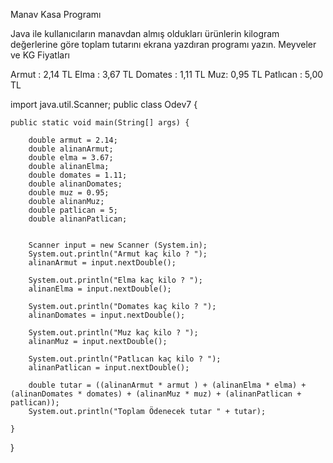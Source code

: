Manav Kasa Programı

Java ile kullanıcıların manavdan almış oldukları ürünlerin kilogram değerlerine göre toplam tutarını ekrana yazdıran programı yazın.
Meyveler ve KG Fiyatları

Armut : 2,14 TL
Elma : 3,67 TL
Domates : 1,11 TL
Muz: 0,95 TL
Patlıcan : 5,00 TL

import java.util.Scanner;
public class Odev7 {

    public static void main(String[] args) {

        double armut = 2.14;
        double alinanArmut;
        double elma = 3.67;
        double alinanElma;
        double domates = 1.11;
        double alinanDomates;
        double muz = 0.95;
        double alinanMuz;
        double patlican = 5;
        double alinanPatlican;


        Scanner input = new Scanner (System.in);
        System.out.println("Armut kaç kilo ? ");
        alinanArmut = input.nextDouble();

        System.out.println("Elma kaç kilo ? ");
        alinanElma = input.nextDouble();

        System.out.println("Domates kaç kilo ? ");
        alinanDomates = input.nextDouble();

        System.out.println("Muz kaç kilo ? ");
        alinanMuz = input.nextDouble();

        System.out.println("Patlıcan kaç kilo ? ");
        alinanPatlican = input.nextDouble();

        double tutar = ((alinanArmut * armut ) + (alinanElma * elma) + (alinanDomates * domates) + (alinanMuz * muz) + (alinanPatlican + patlican));
        System.out.println("Toplam Ödenecek tutar " + tutar);

    }

}

   
